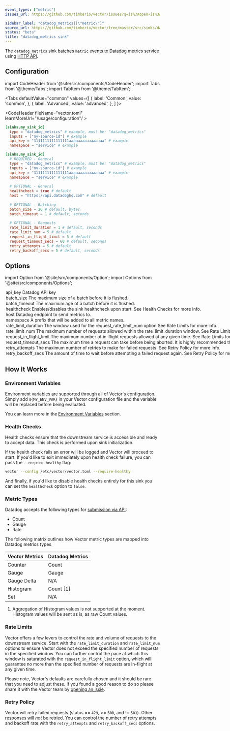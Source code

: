 ```yaml
---
event_types: ["metric"]
issues_url: https://github.com/timberio/vector/issues?q=is%3Aopen+is%3Aissue+label%3A%22sink%3A+datadog_metrics%22

sidebar_label: "datadog_metrics|[\"metric\"]"
source_url: https://github.com/timberio/vector/tree/master/src/sinks/datadog_metrics.rs
status: "beta"
title: "datadog_metrics sink" 
---
```


The `datadog_metrics` sink [batches](#buffers-and-batches) [`metric`][docs.data-model.metric] events to [Datadog][urls.datadog] metrics service using [HTTP API](https://docs.datadoghq.com/api/?lang=bash#metrics).

## Configuration

import CodeHeader from '@site/src/components/CodeHeader';
import Tabs from '@theme/Tabs';
import TabItem from '@theme/TabItem';

<Tabs
  defaultValue="common"
  values={[
    { label: 'Common', value: 'common', },
    { label: 'Advanced', value: 'advanced', },
  ]
}>
<TabItem value="common">

<CodeHeader fileName="vector.toml" learnMoreUrl="/usage/configuration"/ >

```toml
[sinks.my_sink_id]
  type = "datadog_metrics" # example, must be: "datadog_metrics"
  inputs = ["my-source-id"] # example
  api_key = "3111111111111111aaaaaaaaaaaaaaaa" # example
  namespace = "service" # example
```

</TabItem>
<TabItem value="advanced">

<CodeHeader fileName="vector.toml" learnMoreUrl="/usage/configuration" />

```toml
[sinks.my_sink_id]
  # REQUIRED - General
  type = "datadog_metrics" # example, must be: "datadog_metrics"
  inputs = ["my-source-id"] # example
  api_key = "3111111111111111aaaaaaaaaaaaaaaa" # example
  namespace = "service" # example
  
  # OPTIONAL - General
  healthcheck = true # default
  host = "https://api.datadoghq.com" # default
  
  # OPTIONAL - Batching
  batch_size = 20 # default, bytes
  batch_timeout = 1 # default, seconds
  
  # OPTIONAL - Requests
  rate_limit_duration = 1 # default, seconds
  rate_limit_num = 5 # default
  request_in_flight_limit = 5 # default
  request_timeout_secs = 60 # default, seconds
  retry_attempts = 5 # default
  retry_backoff_secs = 5 # default, seconds
```

</TabItem>

</Tabs>

## Options

import Option from '@site/src/components/Option';
import Options from '@site/src/components/Options';

<Options filters={true}>


<Option
  common={true}
  defaultValue={null}
  enumValues={null}
  examples={["3111111111111111aaaaaaaaaaaaaaaa"]}
  name={"api_key"}
  nullable={false}
  path={null}
  relevantWhen={null}
  required={true}
  type={"string"}
  unit={null}>

### api_key

Datadog [API key](https://docs.datadoghq.com/api/?lang=bash#authentication)


</Option>


<Option
  common={false}
  defaultValue={20}
  enumValues={null}
  examples={[20]}
  name={"batch_size"}
  nullable={false}
  path={null}
  relevantWhen={null}
  required={false}
  type={"int"}
  unit={"bytes"}>

### batch_size

The maximum size of a batch before it is flushed.


</Option>


<Option
  common={false}
  defaultValue={1}
  enumValues={null}
  examples={[1]}
  name={"batch_timeout"}
  nullable={false}
  path={null}
  relevantWhen={null}
  required={false}
  type={"int"}
  unit={"seconds"}>

### batch_timeout

The maximum age of a batch before it is flushed.


</Option>


<Option
  common={false}
  defaultValue={true}
  enumValues={null}
  examples={[true,false]}
  name={"healthcheck"}
  nullable={false}
  path={null}
  relevantWhen={null}
  required={false}
  type={"bool"}
  unit={null}>

### healthcheck

Enables/disables the sink healthcheck upon start. See [Health Checks](#health-checks) for more info.


</Option>


<Option
  common={false}
  defaultValue={"https://api.datadoghq.com"}
  enumValues={null}
  examples={["https://api.datadoghq.com","https://api.datadoghq.eu"]}
  name={"host"}
  nullable={true}
  path={null}
  relevantWhen={null}
  required={false}
  type={"string"}
  unit={null}>

### host

Datadog endpoint to send metrics to.


</Option>


<Option
  common={true}
  defaultValue={null}
  enumValues={null}
  examples={["service"]}
  name={"namespace"}
  nullable={false}
  path={null}
  relevantWhen={null}
  required={true}
  type={"string"}
  unit={null}>

### namespace

A prefix that will be added to all metric names.


</Option>


<Option
  common={false}
  defaultValue={1}
  enumValues={null}
  examples={[1]}
  name={"rate_limit_duration"}
  nullable={false}
  path={null}
  relevantWhen={null}
  required={false}
  type={"int"}
  unit={"seconds"}>

### rate_limit_duration

The window used for the `request_rate_limit_num` option See [Rate Limits](#rate-limits) for more info.


</Option>


<Option
  common={false}
  defaultValue={5}
  enumValues={null}
  examples={[5]}
  name={"rate_limit_num"}
  nullable={false}
  path={null}
  relevantWhen={null}
  required={false}
  type={"int"}
  unit={null}>

### rate_limit_num

The maximum number of requests allowed within the `rate_limit_duration` window. See [Rate Limits](#rate-limits) for more info.


</Option>


<Option
  common={false}
  defaultValue={5}
  enumValues={null}
  examples={[5]}
  name={"request_in_flight_limit"}
  nullable={false}
  path={null}
  relevantWhen={null}
  required={false}
  type={"int"}
  unit={null}>

### request_in_flight_limit

The maximum number of in-flight requests allowed at any given time. See [Rate Limits](#rate-limits) for more info.


</Option>


<Option
  common={false}
  defaultValue={60}
  enumValues={null}
  examples={[60]}
  name={"request_timeout_secs"}
  nullable={false}
  path={null}
  relevantWhen={null}
  required={false}
  type={"int"}
  unit={"seconds"}>

### request_timeout_secs

The maximum time a request can take before being aborted. It is highly recommended that you do not lower value below the service's internal timeout, as this could create orphaned requests, pile on retries, and result in deuplicate data downstream.


</Option>


<Option
  common={false}
  defaultValue={5}
  enumValues={null}
  examples={[5]}
  name={"retry_attempts"}
  nullable={false}
  path={null}
  relevantWhen={null}
  required={false}
  type={"int"}
  unit={null}>

### retry_attempts

The maximum number of retries to make for failed requests. See [Retry Policy](#retry-policy) for more info.


</Option>


<Option
  common={false}
  defaultValue={5}
  enumValues={null}
  examples={[5]}
  name={"retry_backoff_secs"}
  nullable={false}
  path={null}
  relevantWhen={null}
  required={false}
  type={"int"}
  unit={"seconds"}>

### retry_backoff_secs

The amount of time to wait before attempting a failed request again. See [Retry Policy](#retry-policy) for more info.


</Option>


</Options>

## How It Works

### Environment Variables

Environment variables are supported through all of Vector's configuration.
Simply add `${MY_ENV_VAR}` in your Vector configuration file and the variable
will be replaced before being evaluated.

You can learn more in the [Environment Variables][docs.configuration#environment-variables]
section.

### Health Checks

Health checks ensure that the downstream service is accessible and ready to
accept data. This check is performed upon sink initialization.

If the health check fails an error will be logged and Vector will proceed to
start. If you'd like to exit immediately upon health check failure, you can
pass the `--require-healthy` flag:

```bash
vector --config /etc/vector/vector.toml --require-healthy
```

And finally, if you'd like to disable health checks entirely for this sink
you can set the `healthcheck` option to `false`.

### Metric Types

Datadog accepts the following types for [submission via API](https://docs.datadoghq.com/developers/metrics/#submission-types-and-datadog-in-app-types):
- Count
- Gauge
- Rate

The following matrix outlines how Vector metric types are mapped into Datadog metrics types.

| Vector Metrics | Datadog Metrics |
|----------------|-----------------|
| Counter        | Count           |
| Gauge          | Gauge           |
| Gauge Delta    | N/A             |
| Histogram      | Count [1]       |
| Set            | N/A             |

1. Aggregation of Histogram values is not supported at the moment. Histogram values will be sent as is, as raw Count values.

### Rate Limits

Vector offers a few levers to control the rate and volume of requests to the
downstream service. Start with the `rate_limit_duration` and `rate_limit_num`
options to ensure Vector does not exceed the specified number of requests in
the specified window. You can further control the pace at which this window is
saturated with the `request_in_flight_limit` option, which will guarantee no
more than the specified number of requests are in-flight at any given time.

Please note, Vector's defaults are carefully chosen and it should be rare that
you need to adjust these. If you found a good reason to do so please share it
with the Vector team by [opening an issie][urls.new_datadog_metrics_sink_issue].

### Retry Policy

Vector will retry failed requests (status == `429`, >= `500`, and != `501`).
Other responses will _not_ be retried. You can control the number of retry
attempts and backoff rate with the `retry_attempts` and `retry_backoff_secs` options.


[docs.configuration#environment-variables]: ../../../usage/configuration#environment-variables
[docs.data-model.metric]: ../../../about/data-model/metric.md
[urls.datadog]: https://www.datadoghq.com
[urls.new_datadog_metrics_sink_issue]: https://github.com/timberio/vector/issues/new?labels=sink%3A+datadog_metrics
